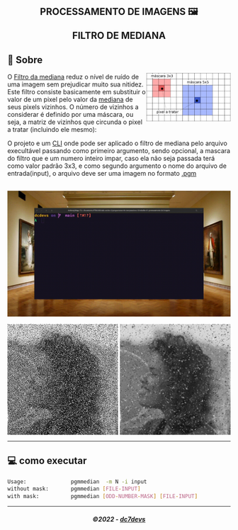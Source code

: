 <h2 align="center"> <b>PROCESSAMENTO DE IMAGENS 🖼

</b>FILTRO DE MEDIANA<h2>

## 💬 **Sobre**

<img  align="right" src="./.github/mascaras.png"  alt="mascaras" width="190"/>

<p>O <a href="https://en.wikipedia.org/wiki/Median_filter">Filtro da mediana</a> reduz o nível de ruído de uma imagem sem prejudicar muito sua nitidez. Este filtro consiste basicamente em substituir o valor de um pixel pelo valor da <a href="https://pt.wikipedia.org/wiki/Mediana_%28estat%C3%ADstica%29">mediana</a> de seus pixels vizinhos. O número de vizinhos a considerar é definido por uma máscara, ou seja, a matriz de vizinhos que circunda o pixel a tratar (incluindo ele mesmo):
</p>

<p>O projeto e um <a href="https://pt.wikipedia.org/wiki/Interface_de_linha_de_comandos">CLI</a> onde pode ser aplicado o filtro de mediana pelo  arquivo execultável passando como primeiro argumento, sendo opcional, a mascara do filtro que e um numero inteiro impar, caso ela não seja passada terá como valor padrão 3x3, e como segundo argumento o nome do arquivo de entrada(input), o arquivo deve ser uma imagem no formato <a href="https://en.wikipedia.org/wiki/PGM">.pgm</a></p>
<br>

<div align="center">
<img src="./.github/animator.gif" alt="animator" align="center" width="580"  />
</div>

<br>

<div align="center">
<img src="./.github/ballons-original.png" alt="original" align="center">
<img src="./.github/ballons-median.png" alt="median" align="center" />
</div>

---
 
## 💻 **como executar**

```bash
Usage:              pgmmedian  -m N -i input
without mask:       pgmmedian [FILE-INPUT]
with mask:          pgmmedian [ODD-NUMBER-MASK] [FILE-INPUT]
```
---

<h5 align="center">
  &copy;2022 - <a href="https://github.com/dc7devs/">dc7devs</a>
</h5>